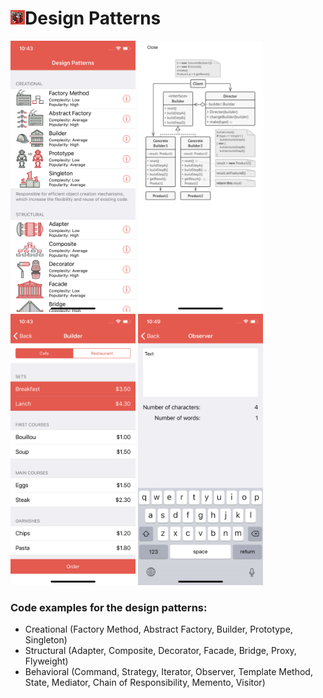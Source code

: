 <h1><img src="https://github.com/radyslavkrechet/PDPDesignPatterns/blob/master/DesignPatterns/Resources/Assets/Assets.xcassets/AppIcon.appiconset/logo.png" width="23" height="23">Design Patterns</h1>

<p float="left">
  <img src="/Screenshots/1.png" width="200px" />
  <img src="/Screenshots/2.png" width="200px" />
  <img src="/Screenshots/5.png" width="200px" />
  <img src="/Screenshots/21.png" width="200px" />
</p>

### Code examples for the design patterns: ###

* Creational (Factory Method, Abstract Factory, Builder, Prototype, Singleton)
* Structural (Adapter, Composite, Decorator, Facade, Bridge, Proxy, Flyweight)
* Behavioral (Command, Strategy, Iterator, Observer, Template Method, State, Mediator, Chain of Responsibility, Memento, Visitor)
